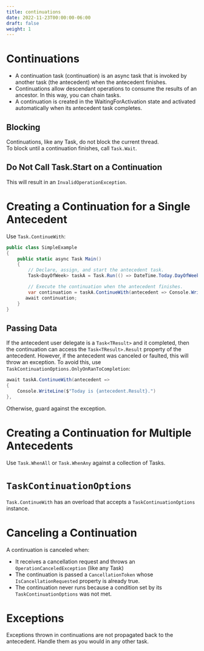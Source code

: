 ```yaml
---
title: continuations
date: 2022-11-23T00:00:00-06:00
draft: false
weight: 1
---
```


# Continuations
- A continuation task (continuation) is an async task that is invoked by another task (the antecedent) when the antecedent finishes.
- Continuations allow descendant operations to consume the results of an ancestor.  In this way, you can chain tasks.
- A continuation is created in the WaitingForActivation state and activated automatically when its antecedent task completes.

## Blocking
Continuations, like any Task, do not block the current thread.  
To block until a continuation finishes, call `Task.Wait`.

## Do Not Call Task.Start on a Continuation
This will result in an `InvalidOperationException`.

# Creating a Continuation for a Single Antecedent
Use `Task.ContinueWith`:
```cs
public class SimpleExample
{
    public static async Task Main()
    {
        // Declare, assign, and start the antecedent task.
        Task<DayOfWeek> taskA = Task.Run(() => DateTime.Today.DayOfWeek);

        // Execute the continuation when the antecedent finishes.
        var continuation = taskA.ContinueWith(antecedent => Console.WriteLine($"Today is {antecedent.Result}."));
	   await continuation;
    }
}
```

## Passing Data
If the antecedent user delegate is a `Task<TResult>` and it completed, then the continuation can access the `Task<TResult>.Result` property of the antecedent.  However, if the antecedent was canceled or faulted, this will throw an exception.  To avoid this, use `TaskContinuationOptions.OnlyOnRanToCompletion`:
```cs
await taskA.ContinueWith(antecedent => 
{ 
	Console.WriteLine($"Today is {antecedent.Result}.")
},  
```

Otherwise, guard against the exception.

# Creating a Continuation for Multiple Antecedents
Use `Task.WhenAll` or `Task.WhenAny` against a collection of Tasks.

# `TaskContinuationOptions`
`Task.ContinueWith` has an overload that accepts a `TaskContinuationOptions` instance.

# Canceling a Continuation
A continuation is canceled when:
- It receives a cancellation request and throws an `OperationCanceledException` (like any Task)
- The continuation is passed a `CancellationToken` whose `IsCancellationRequested` property is already true.
- The continuation never runs because a condition set by its `TaskContinuationOptions` was not met.

# Exceptions
Exceptions thrown in continuations are not propagated back to the antecedent.  Handle them as you would in any other task.
